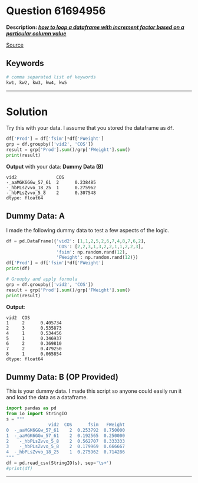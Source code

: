 # Question 61694956

**Description: [_how to loop a dataframe with increment factor based on a particular column value_][#Q]**

[Source][#Q]

[#Q]: https://stackoverflow.com/questions/61694956/how-to-loop-a-dataframe-with-increment-factor-based-on-a-particular-column-value

## Keywords

```bash
# comma separated list of keywords
kw1, kw2, kw3, kw4, kw5
```

---

# Solution

Try this with your data. I assume that you stored the dataframe as `df`.

```python
df['Prod'] = df['fsim']*df['FWeight']
grp = df.groupby(['vid2', 'COS'])
result = grp['Prod'].sum()/grp['FWeight'].sum()
print(result)
```

**Output** with your data: **Dummy Data (B)**

```
vid2               COS
-_aaMGK6GGw_57_61  2      0.238485
-_hbPLsZvvo_18_25  1      0.275962
-_hbPLsZvvo_5_8    2      0.307548
dtype: float64
```

## Dummy Data: A

I made the following dummy data to test a few aspects of the logic.

```python
df = pd.DataFrame({'vid2': [1,1,2,5,2,6,7,4,8,7,6,2],
                   'COS': [2,2,3,1,3,2,2,1,1,2,2,3],
                   'fsim': np.random.rand(12),
                   'FWeight': np.random.rand(12)})
df['Prod'] = df['fsim']*df['FWeight']
print(df)

# Groupby and apply formula
grp = df.groupby(['vid2', 'COS'])
result = grp['Prod'].sum()/grp['FWeight'].sum()
print(result)
```

**Output**:

```
vid2  COS
1     2      0.405734
2     3      0.535873
4     1      0.534456
5     1      0.346937
6     2      0.369810
7     2      0.479250
8     1      0.065854
dtype: float64
```

## Dummy Data: B (OP Provided)

This is your dummy data. I made this script so anyone could easily run it and load the data as a dataframe.

```python
import pandas as pd
from io import StringIO
s = """
                vid2  COS      fsim   FWeight
0  -_aaMGK6GGw_57_61    2  0.253792  0.750000
1  -_aaMGK6GGw_57_61    2  0.192565  0.250000
2    -_hbPLsZvvo_5_8    2  0.562707  0.333333
3    -_hbPLsZvvo_5_8    2  0.179969  0.666667
4  -_hbPLsZvvo_18_25    1  0.275962  0.714286
"""
df = pd.read_csv(StringIO(s), sep='\s+')
#print(df)
```

---
